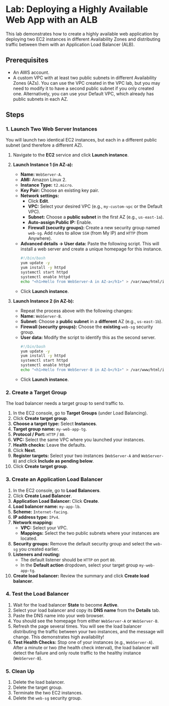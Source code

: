 # Lab: Deploying a Highly Available Web App with an ALB

This lab demonstrates how to create a highly available web application by deploying two EC2 instances in different Availability Zones and distributing traffic between them with an Application Load Balancer (ALB).

## Prerequisites

*   An AWS account.
*   A custom VPC with at least two public subnets in different Availability Zones (AZs). You can use the VPC created in the VPC lab, but you may need to modify it to have a second public subnet if you only created one. Alternatively, you can use your Default VPC, which already has public subnets in each AZ.

## Steps

### 1. Launch Two Web Server Instances

You will launch two identical EC2 instances, but each in a different public subnet (and therefore a different AZ).

1.  Navigate to the **EC2** service and click **Launch instance**.
2.  **Launch Instance 1 (in AZ-a):**
    *   **Name:** `WebServer-A`.
    *   **AMI:** Amazon Linux 2.
    *   **Instance Type:** `t2.micro`.
    *   **Key Pair:** Choose an existing key pair.
    *   **Network settings:**
        *   Click **Edit**.
        *   **VPC:** Select your desired VPC (e.g., `my-custom-vpc` or the Default VPC).
        *   **Subnet:** Choose a **public subnet** in the first AZ (e.g., `us-east-1a`).
        *   **Auto-assign Public IP:** Enable.
        *   **Firewall (security groups):** Create a new security group named `web-sg`. Add rules to allow `SSH` (from My IP) and `HTTP` (from Anywhere).
    *   **Advanced details -> User data:** Paste the following script. This will install a web server and create a unique homepage for this instance.
        ```bash
        #!/bin/bash
        yum update -y
        yum install -y httpd
        systemctl start httpd
        systemctl enable httpd
        echo "<h1>Hello from WebServer-A in AZ-a</h1>" > /var/www/html/index.html
        ```
    *   Click **Launch instance**.

3.  **Launch Instance 2 (in AZ-b):**
    *   Repeat the process above with the following changes:
    *   **Name:** `WebServer-B`.
    *   **Subnet:** Choose a **public subnet** in a **different** AZ (e.g., `us-east-1b`).
    *   **Firewall (security groups):** Choose the **existing** `web-sg` security group.
    *   **User data:** Modify the script to identify this as the second server.
        ```bash
        #!/bin/bash
        yum update -y
        yum install -y httpd
        systemctl start httpd
        systemctl enable httpd
        echo "<h1>Hello from WebServer-B in AZ-b</h1>" > /var/www/html/index.html
        ```
    *   Click **Launch instance**.

### 2. Create a Target Group

The load balancer needs a target group to send traffic to.

1.  In the EC2 console, go to **Target Groups** (under Load Balancing).
2.  Click **Create target group**.
3.  **Choose a target type:** Select **Instances**.
4.  **Target group name:** `my-web-app-tg`.
5.  **Protocol / Port:** `HTTP` / `80`.
6.  **VPC:** Select the same VPC where you launched your instances.
7.  **Health checks:** Leave the defaults.
8.  Click **Next**.
9.  **Register targets:** Select your two instances (`WebServer-A` and `WebServer-B`) and click **Include as pending below**.
10. Click **Create target group**.

### 3. Create an Application Load Balancer

1.  In the EC2 console, go to **Load Balancers**.
2.  Click **Create Load Balancer**.
3.  **Application Load Balancer:** Click **Create**.
4.  **Load balancer name:** `my-app-lb`.
5.  **Scheme:** `Internet-facing`.
6.  **IP address type:** `IPv4`.
7.  **Network mapping:**
    *   **VPC:** Select your VPC.
    *   **Mappings:** Select the two public subnets where your instances are located.
8.  **Security groups:** Remove the default security group and select the `web-sg` you created earlier.
9.  **Listeners and routing:**
    *   The default listener should be `HTTP` on port `80`.
    *   In the **Default action** dropdown, select your target group `my-web-app-tg`.
10. **Create load balancer:** Review the summary and click **Create load balancer**.

### 4. Test the Load Balancer

1.  Wait for the load balancer **State** to become **Active**.
2.  Select your load balancer and copy its **DNS name** from the **Details** tab.
3.  Paste the DNS name into your web browser.
4.  You should see the homepage from either `WebServer-A` or `WebServer-B`.
5.  Refresh the page several times. You will see the load balancer distributing the traffic between your two instances, and the message will change. This demonstrates high availability!
6.  **Test Health Checks:** Stop one of your instances (e.g., `WebServer-A`). After a minute or two (the health check interval), the load balancer will detect the failure and only route traffic to the healthy instance (`WebServer-B`).

### 5. Clean Up

1.  Delete the load balancer.
2.  Delete the target group.
3.  Terminate the two EC2 instances.
4.  Delete the `web-sg` security group.

